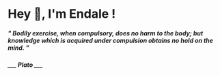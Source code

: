 <h1 title="head"> Hey 👋, I'm Endale !</h1>

**<h5><i>" Bodily exercise, when compulsory, does no harm to the body; but knowledge which is acquired under compulsion obtains no hold on the mind. "</i></h5>**

*<b>___ Plato ___</b>*
